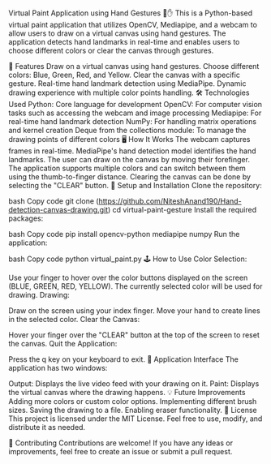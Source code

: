 Virtual Paint Application using Hand Gestures 🎨✋
This is a Python-based virtual paint application that utilizes OpenCV, Mediapipe, and a webcam to allow users to draw on a virtual canvas using hand gestures. The application detects hand landmarks in real-time and enables users to choose different colors or clear the canvas through gestures.

🚀 Features
Draw on a virtual canvas using hand gestures.
Choose different colors: Blue, Green, Red, and Yellow.
Clear the canvas with a specific gesture.
Real-time hand landmark detection using MediaPipe.
Dynamic drawing experience with multiple color points handling.
🛠️ Technologies Used
Python: Core language for development
OpenCV: For computer vision tasks such as accessing the webcam and image processing
Mediapipe: For real-time hand landmark detection
NumPy: For handling matrix operations and kernel creation
Deque from the collections module: To manage the drawing points of different colors
🖥️ How It Works
The webcam captures frames in real-time.
MediaPipe's hand detection model identifies the hand landmarks.
The user can draw on the canvas by moving their forefinger.
The application supports multiple colors and can switch between them using the thumb-to-finger distance.
Clearing the canvas can be done by selecting the "CLEAR" button.
🧰 Setup and Installation
Clone the repository:

bash
Copy code
git clone (https://github.com/NiteshAnand190/Hand-detection-canvas-drawing.git)
cd virtual-paint-gesture
Install the required packages:

bash
Copy code
pip install opencv-python mediapipe numpy
Run the application:

bash
Copy code
python virtual_paint.py
🕹️ How to Use
Color Selection:

Use your finger to hover over the color buttons displayed on the screen (BLUE, GREEN, RED, YELLOW).
The currently selected color will be used for drawing.
Drawing:

Draw on the screen using your index finger.
Move your hand to create lines in the selected color.
Clear the Canvas:

Hover your finger over the "CLEAR" button at the top of the screen to reset the canvas.
Quit the Application:

Press the q key on your keyboard to exit.
📸 Application Interface
The application has two windows:

Output: Displays the live video feed with your drawing on it.
Paint: Displays the virtual canvas where the drawing happens.
💡 Future Improvements
Adding more colors or custom color options.
Implementing different brush sizes.
Saving the drawing to a file.
Enabling eraser functionality.
📄 License
This project is licensed under the MIT License. Feel free to use, modify, and distribute it as needed.

🤝 Contributing
Contributions are welcome! If you have any ideas or improvements, feel free to create an issue or submit a pull request.
